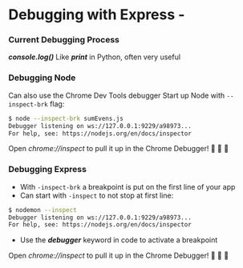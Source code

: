 # Debugging with Express -

### Current Debugging Process
***console.log()***
Like ***print*** in Python, often very useful

### Debugging Node
Can also use the Chrome Dev Tools debugger
Start up Node with `--inspect-brk` flag:
```bash
$ node --inspect-brk sumEvens.js
Debugger listening on ws://127.0.0.1:9229/a98973...
For help, see: https://nodejs.org/en/docs/inspector
```

Open _chrome://inspect_ to pull it up in the Chrome Debugger! 🎉 🤯 🎉

### **Debugging Express**

- With `-inspect-brk` a breakpoint is put on the first line of your app
- Can start with `-inspect` to not stop at first line:
```bash
$ nodemon --inspect
Debugger listening on ws://127.0.0.1:9229/a98973...
For help, see: https://nodejs.org/en/docs/inspector
```
- Use the ***debugger*** keyword in code to activate a breakpoint
    
Open _chrome://inspect_ to pull it up in the Chrome Debugger! 🎉 🤯 🎉
